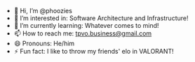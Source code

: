 - 👋 Hi, I’m @phoozies
- 👀 I’m interested in: Software Architecture and Infrastructure!
- 🌱 I’m currently learning: Whatever comes to mind!
- 📫 How to reach me: tpvo.business@gmail.com
- 😄 Pronouns: He/him
- ⚡ Fun fact: I like to throw my friends' elo in VALORANT!